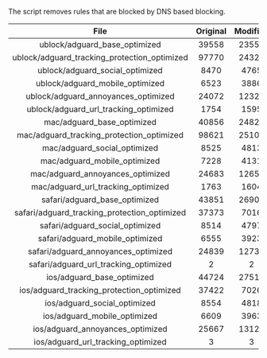 The script removes rules that are blocked by DNS based blocking.


| File | Original | Modified |
|:----:|:-----:|:-----:|
| ublock/adguard_base_optimized | 39558 | 23555 |
| ublock/adguard_tracking_protection_optimized | 97770 | 24329 |
| ublock/adguard_social_optimized | 8470 | 4765 |
| ublock/adguard_mobile_optimized | 6523 | 3886 |
| ublock/adguard_annoyances_optimized | 24072 | 12328 |
| ublock/adguard_url_tracking_optimized | 1754 | 1595 |
| mac/adguard_base_optimized | 40856 | 24822 |
| mac/adguard_tracking_protection_optimized | 98621 | 25107 |
| mac/adguard_social_optimized | 8525 | 4813 |
| mac/adguard_mobile_optimized | 7228 | 4131 |
| mac/adguard_annoyances_optimized | 24683 | 12659 |
| mac/adguard_url_tracking_optimized | 1763 | 1604 |
| safari/adguard_base_optimized | 43851 | 26908 |
| safari/adguard_tracking_protection_optimized | 37373 | 7016 |
| safari/adguard_social_optimized | 8514 | 4797 |
| safari/adguard_mobile_optimized | 6555 | 3923 |
| safari/adguard_annoyances_optimized | 24839 | 12739 |
| safari/adguard_url_tracking_optimized | 2 | 2 |
| ios/adguard_base_optimized | 44724 | 27515 |
| ios/adguard_tracking_protection_optimized | 37422 | 7026 |
| ios/adguard_social_optimized | 8554 | 4818 |
| ios/adguard_mobile_optimized | 6609 | 3963 |
| ios/adguard_annoyances_optimized | 25667 | 13121 |
| ios/adguard_url_tracking_optimized | 3 | 3 |